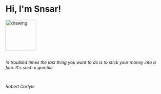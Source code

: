 <h1>Hi, I'm Snsar!</h1> <img src="https://acegif.com/wp-content/uploads/2021/4fh5wi/pepefrg-21.gif" alt="drawing"  height = "100"/> <br> <br> <p><i>In troubled times the last thing you want to do is to stick your money into a film. It's such a gamble.</i></p> <br> <p><i>Robert Carlyle</i></p>